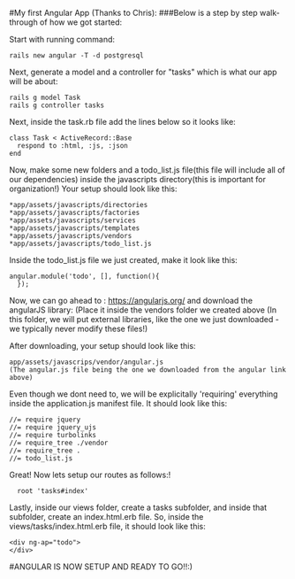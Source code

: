 #My first Angular App (Thanks to Chris):
###Below is a step by step walk-through of how we got started:


Start with running command:
```shell
rails new angular -T -d postgresql
```

Next, generate a model and a controller for "tasks" which is what our app will be about:

```shell
rails g model Task
rails g controller tasks
```

Next, inside the task.rb file add the lines below so it looks like:
```shell
class Task < ActiveRecord::Base
  respond to :html, :js, :json
end
```

Now, make some new folders and a todo_list.js file(this file will include all of our dependencies) inside the javascripts directory(this is important for organization!) Your setup should look like this:

 ```shell
*app/assets/javascripts/directories
*app/assets/javascripts/factories
*app/assets/javascripts/services
*app/assets/javascripts/templates
*app/assets/javascripts/vendors
*app/assets/javascripts/todo_list.js
```
Inside the todo_list.js file we just created, make it look like this:
```shell
angular.module('todo', [], function(){
  });
```
Now, we can go ahead to : https://angularjs.org/ and download the angularJS library:
(Place it inside the vendors folder we created above (In this folder, we will put external libraries, like the one we just downloaded - we typically never modify these files!)


After downloading, your setup should look like this:

```shell
app/assets/javascrips/vendor/angular.js
(The angular.js file being the one we downloaded from the angular link above)
```
Even though we dont need to, we will be explicitally 'requiring' everything inside the application.js manifest file. It should look like this:

```shell
//= require jquery
//= require jquery_ujs
//= require turbolinks
//= require_tree ./vendor
//= require_tree .
//= todo_list.js
```

Great! Now lets setup our routes as follows:!

```shell
  root 'tasks#index'
```

Lastly, inside our views folder, create a tasks subfolder, and inside that subfolder, create an index.html.erb file. So, inside the views/tasks/index.html.erb file, it should look like this:
```shell
<div ng-ap="todo">
</div>
```

#ANGULAR IS NOW SETUP AND READY TO GO!!:)


